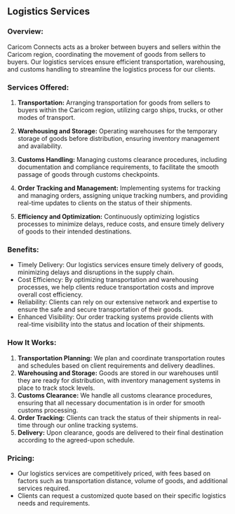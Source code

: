 ## Logistics Services

### Overview:

Caricom Connects acts as a broker between buyers and sellers within the Caricom region, coordinating the movement of goods from sellers to buyers. Our logistics services ensure efficient transportation, warehousing, and customs handling to streamline the logistics process for our clients.

### Services Offered:

1. **Transportation:** Arranging transportation for goods from sellers to buyers within the Caricom region, utilizing cargo ships, trucks, or other modes of transport.

2. **Warehousing and Storage:** Operating warehouses for the temporary storage of goods before distribution, ensuring inventory management and availability.

3. **Customs Handling:** Managing customs clearance procedures, including documentation and compliance requirements, to facilitate the smooth passage of goods through customs checkpoints.

4. **Order Tracking and Management:** Implementing systems for tracking and managing orders, assigning unique tracking numbers, and providing real-time updates to clients on the status of their shipments.

5. **Efficiency and Optimization:** Continuously optimizing logistics processes to minimize delays, reduce costs, and ensure timely delivery of goods to their intended destinations.

### Benefits:

- Timely Delivery: Our logistics services ensure timely delivery of goods, minimizing delays and disruptions in the supply chain.
- Cost Efficiency: By optimizing transportation and warehousing processes, we help clients reduce transportation costs and improve overall cost efficiency.
- Reliability: Clients can rely on our extensive network and expertise to ensure the safe and secure transportation of their goods.
- Enhanced Visibility: Our order tracking systems provide clients with real-time visibility into the status and location of their shipments.

### How It Works:

1. **Transportation Planning:** We plan and coordinate transportation routes and schedules based on client requirements and delivery deadlines.
2. **Warehousing and Storage:** Goods are stored in our warehouses until they are ready for distribution, with inventory management systems in place to track stock levels.
3. **Customs Clearance:** We handle all customs clearance procedures, ensuring that all necessary documentation is in order for smooth customs processing.
4. **Order Tracking:** Clients can track the status of their shipments in real-time through our online tracking systems.
5. **Delivery:** Upon clearance, goods are delivered to their final destination according to the agreed-upon schedule.

### Pricing:

- Our logistics services are competitively priced, with fees based on factors such as transportation distance, volume of goods, and additional services required.
- Clients can request a customized quote based on their specific logistics needs and requirements.
